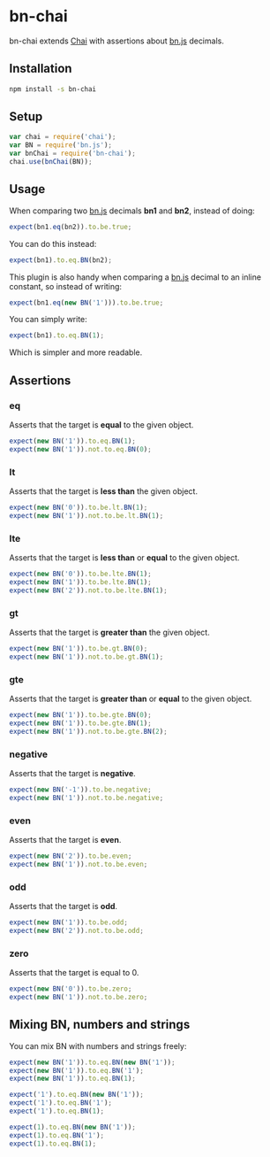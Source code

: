 # bn-chai
bn-chai extends [Chai](http://chaijs.com/) with assertions about [bn.js](https://github.com/indutny/bn.js/) decimals.

## Installation
```bash
npm install -s bn-chai
```

## Setup
```javascript
var chai = require('chai');
var BN = require('bn.js');
var bnChai = require('bn-chai');
chai.use(bnChai(BN));
```

## Usage

When comparing two [bn.js](https://github.com/indutny/bn.js/) decimals **bn1** and **bn2**, instead of doing:

```javascript
expect(bn1.eq(bn2)).to.be.true;
```

You can do this instead:

```javascript
expect(bn1).to.eq.BN(bn2);
```

This plugin is also handy when comparing a [bn.js](https://github.com/indutny/bn.js/) decimal to an inline constant, so instead of writing:

```javascript
expect(bn1.eq(new BN('1'))).to.be.true;
```

You can simply write:

```javascript
expect(bn1).to.eq.BN(1);
```

Which is simpler and more readable.

## Assertions

### eq
Asserts that the target is **equal** to the given object. 
```javascript
expect(new BN('1')).to.eq.BN(1);
expect(new BN('1')).not.to.eq.BN(0);
```

### lt
Asserts that the target is **less than** the given object. 
```javascript
expect(new BN('0')).to.be.lt.BN(1);
expect(new BN('1')).not.to.be.lt.BN(1);
```

### lte
Asserts that the target is **less than** or **equal** to the given object. 
```javascript
expect(new BN('0')).to.be.lte.BN(1);
expect(new BN('1')).to.be.lte.BN(1);
expect(new BN('2')).not.to.be.lte.BN(1);
```

### gt
Asserts that the target is **greater than** the given object. 
```javascript
expect(new BN('1')).to.be.gt.BN(0);
expect(new BN('1')).not.to.be.gt.BN(1);
```

### gte
Asserts that the target is **greater than** or **equal** to the given object. 
```javascript
expect(new BN('1')).to.be.gte.BN(0);
expect(new BN('1')).to.be.gte.BN(1);
expect(new BN('1')).not.to.be.gte.BN(2);
```

### negative
Asserts that the target is **negative**.
```javascript
expect(new BN('-1')).to.be.negative;
expect(new BN('1')).not.to.be.negative;
```

### even
Asserts that the target is **even**.
```javascript
expect(new BN('2')).to.be.even;
expect(new BN('1')).not.to.be.even;
```

### odd
Asserts that the target is **odd**.
```javascript
expect(new BN('1')).to.be.odd;
expect(new BN('2')).not.to.be.odd;
```

### zero
Asserts that the target is equal to 0.
```javascript
expect(new BN('0')).to.be.zero;
expect(new BN('1')).not.to.be.zero;
```

## Mixing BN, numbers and strings

You can mix BN with numbers and strings freely:

```javascript
expect(new BN('1')).to.eq.BN(new BN('1'));
expect(new BN('1')).to.eq.BN('1');
expect(new BN('1')).to.eq.BN(1);

expect('1').to.eq.BN(new BN('1'));
expect('1').to.eq.BN('1');
expect('1').to.eq.BN(1);

expect(1).to.eq.BN(new BN('1'));
expect(1).to.eq.BN('1');
expect(1).to.eq.BN(1);
```
